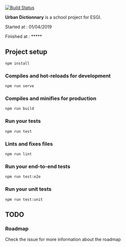 [![Build Status](https://semaphoreci.com/api/v1/rubs019/urban_dictionary/branches/staging/badge.svg)](https://semaphoreci.com/rubs019/urban_dictionary)

**Urban Dictionnary** is a school project for ESGI.

Started at : 01/04/2019

Finished at : *****

## Project setup
```
npm install
```

### Compiles and hot-reloads for development
```
npm run serve
```

### Compiles and minifies for production
```
npm run build
```

### Run your tests
```
npm run test
```

### Lints and fixes files
```
npm run lint
```

### Run your end-to-end tests
```
npm run test:e2e
```

### Run your unit tests
```
npm run test:unit
```
TODO
---
### Roadmap
Check the issue for more information about the roadmap
